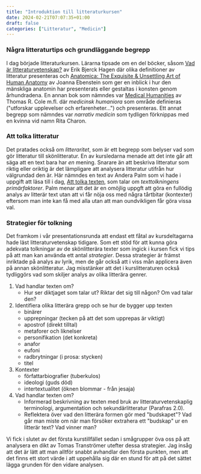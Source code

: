 ```yaml
---
title: "Introduktion till litteraturkursen"
date: 2024-02-21T07:07:35+01:00
draft: false
categories: ["Litteratur", "Medicin"]
---
```

### Några litteraturtips och grundläggande begrepp

I dag började litteraturkursen. Lärarna tipsade om en del böcker, såsom [Vad är litteraturvetenskap?](http://libris.kb.se/bib/9828169) av Erik Bjerck Hagen där olika definitioner av litteratur presenteras och [Anatomica: The Exquisite & Unsettling Art of Human Anatomy](http://libris.kb.se/bib/1d98vs6qzn5w25kc) av Joanna Ebenstein som ger en inblick i hur den mänskliga anatomin har presenterats eller gestaltas i konsten genom århundradena. En annan bok som nämndes var   [Medical Humanities](http://libris.kb.se/bib/17393364) av Thomas R. Cole m.fl. där *medicinsk humaniora* som område definieras ("utforskar upplevelser och erfarenheter...") och presenteras. Ett annat begrepp som nämndes var *narrativ medicin* som tydligen förknippas med en kvinna vid namn Rita Charon.

### Att tolka litteratur

Det pratades också om *litteraritet*, som är ett begrepp som belyser vad som gör litteratur till skönlitteratur. En av kursledarna menade att det inte går att säga att en text bara har *en* mening. Snarare än att beskriva litteratur som riktig eller oriktig är det lämpligare att analysera litteratur utifrån hur välgrundad den är. Här nämndes en text av Andera Palm som vi hade i uppgift att läsa till i dag, [Att tolka texten](), som talar om *texttolkningens primärfaktorer*. Palm menar att det är en omöjlig uppgft att göra en fullödig analys av litterär text utan att vi får nöja oss med några tårtbitar (kontexter) eftersom man inte kan få med alla utan att man oundvikligen får göra vissa val.

### Strategier för tolkning

Det framkom i vår presentationsrunda att endast ett fåtal av kursdeltagarna hade läst litteraturvetenskap tidigare. Som ett stöd för att kunna göra adekvata tolkningar av de skönlitterära texter som ingick i kursen fick vi tips på att man kan använda ett antal *strategier*. Dessa strategier är främst inriktade på analys av lyrik, men de går också att i viss mån applicera även på annan skönlitteratur. Jag misstänker att det i kurslitteraturen också tydliggörs vad som skiljer analys av olika litterära genrer. 

1. Vad handlar texten om? 
   - Hur ser diktjaget som talar ut? Riktar det sig till någon? Om vad talar den?
2. Identifiera olika litterära grepp och se hur de bygger upp texten
   - binärer
   - upprepningar (tecken på att det som upprepas är viktigt)
   - apostrof (direkt tilltal)
   - metaforer och liknelser
   - personifikation (det konkreta)
   - anafor
   - eufoni
   - radbrytningar (i prosa: stycken)
   -  titel
3. Kontexter
   - författarbiografier (tuberkulos)
   - ideologi (guds död)
   - intertextualitet (öknen blommar - från jesaja)
4. Vad handlar texten om? 
   - Informerad beskrivning  av texten med bruk av litteraturvetenskaplig terminologi, argumentation och sekundärlitteratur (Parafras 2.0). 
   - Reflektera över vad den litterära formen gör med "budskapet"? Vad går man miste om  när man försöker extrahera ett "budskap" ur en litterär text? Vad vinner man?

Vi fick i slutet av det första kurstillfället sedan i smågrupper öva oss på att analysera en dikt av Tomas Tranströmer utefter dessa strategier. Jag insåg att det är lätt att man alltför snabbt avhandlar den första punkten, men att det finns ett stort värde i att uppehålla sig där en stund för att på det sättet lägga grunden för den vidare analysen. 
